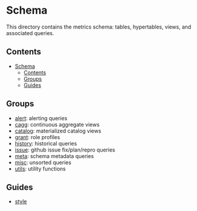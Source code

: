# Schema

This directory contains the metrics schema: tables, hypertables, views, and associated queries.

## Contents

- [Schema](#schema)
  - [Contents](#contents)
  - [Groups](#groups)
  - [Guides](#guides)

## Groups

- [alert](./alert): alerting queries
- [cagg](./cagg): continuous aggregate views
- [catalog](./catalog): materialized catalog views
- [grant](./grant): role profiles
- [history](./history): historical queries
- [issue](./issue): github issue fix/plan/repro queries
- [meta](./meta): schema metadata queries
- [misc](./misc): unsorted queries
- [utils](./utils): utility functions

## Guides

- [style](./style.md)